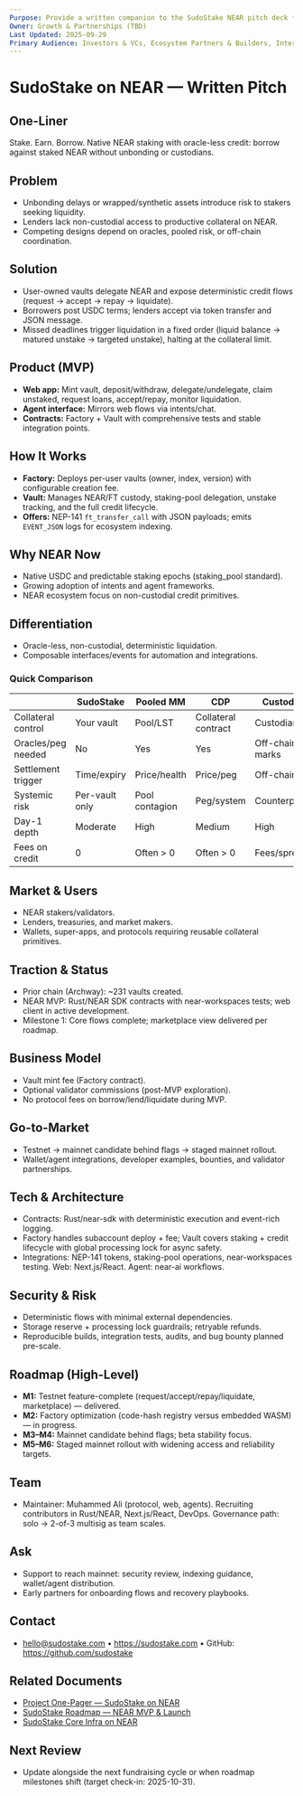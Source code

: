 ```yaml
---
Purpose: Provide a written companion to the SudoStake NEAR pitch deck for investors and partners.
Owner: Growth & Partnerships (TBD)
Last Updated: 2025-09-29
Primary Audience: Investors & VCs, Ecosystem Partners & Builders, Internal Stakeholders
---
```


# SudoStake on NEAR — Written Pitch

## One-Liner
Stake. Earn. Borrow. Native NEAR staking with oracle-less credit: borrow against staked NEAR without unbonding or custodians.

## Problem
- Unbonding delays or wrapped/synthetic assets introduce risk to stakers seeking liquidity.
- Lenders lack non-custodial access to productive collateral on NEAR.
- Competing designs depend on oracles, pooled risk, or off-chain coordination.

## Solution
- User-owned vaults delegate NEAR and expose deterministic credit flows (request → accept → repay → liquidate).
- Borrowers post USDC terms; lenders accept via token transfer and JSON message.
- Missed deadlines trigger liquidation in a fixed order (liquid balance → matured unstake → targeted unstake), halting at the collateral limit.

## Product (MVP)
- **Web app:** Mint vault, deposit/withdraw, delegate/undelegate, claim unstaked, request loans, accept/repay, monitor liquidation.
- **Agent interface:** Mirrors web flows via intents/chat.
- **Contracts:** Factory + Vault with comprehensive tests and stable integration points.

## How It Works
- **Factory:** Deploys per-user vaults (owner, index, version) with configurable creation fee.
- **Vault:** Manages NEAR/FT custody, staking-pool delegation, unstake tracking, and the full credit lifecycle.
- **Offers:** NEP-141 `ft_transfer_call` with JSON payloads; emits `EVENT_JSON` logs for ecosystem indexing.

## Why NEAR Now
- Native USDC and predictable staking epochs (staking_pool standard).
- Growing adoption of intents and agent frameworks.
- NEAR ecosystem focus on non-custodial credit primitives.

## Differentiation
- Oracle-less, non-custodial, deterministic liquidation.
- Composable interfaces/events for automation and integrations.

### Quick Comparison
|  | SudoStake | Pooled MM | CDP | Custodial |
|---|---|---|---|---|
| Collateral control | Your vault | Pool/LST | Collateral contract | Custodian |
| Oracles/peg needed | No | Yes | Yes | Off-chain marks |
| Settlement trigger | Time/expiry | Price/health | Price/peg | Off-chain |
| Systemic risk | Per-vault only | Pool contagion | Peg/system | Counterparty |
| Day-1 depth | Moderate | High | Medium | High |
| Fees on credit | 0 | Often > 0 | Often > 0 | Fees/spread |

## Market & Users
- NEAR stakers/validators.
- Lenders, treasuries, and market makers.
- Wallets, super-apps, and protocols requiring reusable collateral primitives.

## Traction & Status
- Prior chain (Archway): ~231 vaults created.
- NEAR MVP: Rust/NEAR SDK contracts with near-workspaces tests; web client in active development.
- Milestone 1: Core flows complete; marketplace view delivered per roadmap.

## Business Model
- Vault mint fee (Factory contract).
- Optional validator commissions (post-MVP exploration).
- No protocol fees on borrow/lend/liquidate during MVP.

## Go-to-Market
- Testnet → mainnet candidate behind flags → staged mainnet rollout.
- Wallet/agent integrations, developer examples, bounties, and validator partnerships.

## Tech & Architecture
- Contracts: Rust/near-sdk with deterministic execution and event-rich logging.
- Factory handles subaccount deploy + fee; Vault covers staking + credit lifecycle with global processing lock for async safety.
- Integrations: NEP-141 tokens, staking-pool operations, near-workspaces testing. Web: Next.js/React. Agent: near-ai workflows.

## Security & Risk
- Deterministic flows with minimal external dependencies.
- Storage reserve + processing lock guardrails; retryable refunds.
- Reproducible builds, integration tests, audits, and bug bounty planned pre-scale.

## Roadmap (High-Level)
- **M1:** Testnet feature-complete (request/accept/repay/liquidate, marketplace) — delivered.
- **M2:** Factory optimization (code-hash registry versus embedded WASM) — in progress.
- **M3–M4:** Mainnet candidate behind flags; beta stability focus.
- **M5–M6:** Staged mainnet rollout with widening access and reliability targets.

## Team
- Maintainer: Muhammed Ali (protocol, web, agents). Recruiting contributors in Rust/NEAR, Next.js/React, DevOps. Governance path: solo → 2-of-3 multisig as team scales.

## Ask
- Support to reach mainnet: security review, indexing guidance, wallet/agent distribution.
- Early partners for onboarding flows and recovery playbooks.

## Contact
- hello@sudostake.com • https://sudostake.com • GitHub: https://github.com/sudostake

## Related Documents
- [Project One-Pager — SudoStake on NEAR](./project-one-pager-sudostake-near.md)
- [SudoStake Roadmap — NEAR MVP & Launch](../execution/sudostake-roadmap-near-mvp.md)
- [SudoStake Core Infra on NEAR](../systems/sudostake-core-infra-on-near.md)

## Next Review
- Update alongside the next fundraising cycle or when roadmap milestones shift (target check-in: 2025-10-31).
